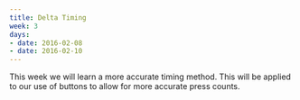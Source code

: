 ```yaml
---
title: Delta Timing
week: 3
days:
- date: 2016-02-08
- date: 2016-02-10
---
```


This week we will learn a more accurate timing method. This will be applied to our use of buttons to allow for more accurate press counts.